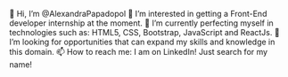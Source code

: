 👋 Hi, I’m @AlexandraPapadopol
👀 I’m interested in getting a Front-End developer internship at the moment.
🌱 I’m currently perfecting myself in technologies such as: HTML5, CSS, Bootstrap, JavaScript and ReactJs.
💞️ I’m looking for opportunities that can expand my skills and knowledge in this domain.
📫 How to reach me: I am on LinkedIn! Just search for my name!

<!---
AlexandraPapadopol/AlexandraPapadopol is a ✨ special ✨ repository because its `README.md` (this file) appears on your GitHub profile.
You can click the Preview link to take a look at your changes.
--->
